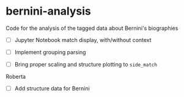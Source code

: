 # bernini-analysis

Code for the analysis of the tagged data about Bernini's biographies


- [ ] Jupyter Notebook match display, with/without context
- [ ] Implement grouping parsing
- [ ] Bring proper scaling and structure plotting to `side_match`


Roberta

- [ ] Add structure data for Bernini